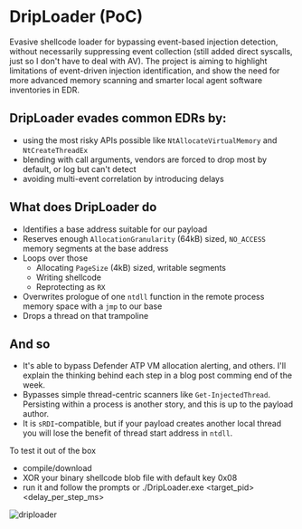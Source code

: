 # DripLoader (PoC)
Evasive shellcode loader for bypassing event-based injection detection, without necessarily suppressing event collection (still added direct syscalls, just so I don't have to deal with AV). The project is aiming to highlight limitations of event-driven injection identification, and show the need for more advanced memory scanning and smarter local agent software inventories in EDR.

## DripLoader evades common EDRs by:
- using the most risky APIs possible like `NtAllocateVirtualMemory` and `NtCreateThreadEx`
- blending with call arguments, vendors are forced to drop most by default, or log but can't detect
- avoiding multi-event correlation by introducing delays 

## What does DripLoader do
- Identifies a base address suitable for our payload
- Reserves enough `AllocationGranularity` (64kB) sized, `NO_ACCESS` memory segments at the base address
- Loops over those
    - Allocating `PageSize` (4kB) sized, writable segments
    - Writing shellcode
    - Reprotecting as `RX`
- Overwrites prologue of one `ntdll` function in the remote process memory space with a `jmp` to our base
- Drops a thread on that trampoline 

## And so
- It's able to bypass Defender ATP VM allocation alerting, and others. I'll explain the thinking behind each step in a blog post comming end of the week.
- Bypasses simple thread-centric scanners like `Get-InjectedThread`. Persisting within a process is another story, and this is up to the payload author. 
- It is `sRDI`-compatible, but if your payload creates another local thread you will lose the benefit of thread start address in `ntdll`.

To test it out of the box
- compile/download
- XOR your binary shellcode blob file with default key 0x08
- run it and follow the prompts or ./DripLoader.exe <target_pid> <delay_per_step_ms>

![driploader](https://user-images.githubusercontent.com/32537788/116470458-bc5f4e00-a873-11eb-9fca-42e277f6a3eb.png)
